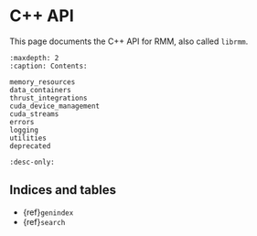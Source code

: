 # C++ API

This page documents the C++ API for RMM, also called `librmm`.

```{toctree}
:maxdepth: 2
:caption: Contents:

memory_resources
data_containers
thrust_integrations
cuda_device_management
cuda_streams
errors
logging
utilities
deprecated
```

```{doxygennamespace} rmm
:desc-only:
```

## Indices and tables

- {ref}`genindex`
- {ref}`search`
